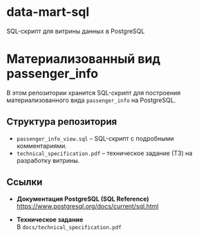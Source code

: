 # data-mart-sql
SQL-скрипт для витрины данных в PostgreSQL

# Материализованный вид passenger_info

В этом репозитории хранится SQL-скрипт для построения материализованного вида `passenger_info` на PostgreSQL.

## Структура репозитория

- `passenger_info_view.sql` – SQL-скрипт с подробными комментариями.
- `technical_specification.pdf` – техническое задание (ТЗ) на разработку витрины.

## Ссылки

- **Документация PostgreSQL (SQL Reference)**  
  https://www.postgresql.org/docs/current/sql.html

- **Техническое задание**  
  В `docs/technical_specification.pdf`  
